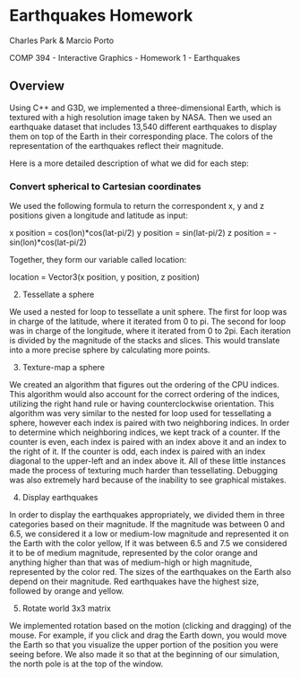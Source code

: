# Earthquakes Homework

Charles Park & Marcio Porto

COMP 394 - Interactive Graphics - Homework 1 - Earthquakes

## Overview

Using C++ and G3D, we implemented a three-dimensional Earth, which is textured with a high resolution image taken by NASA. Then we used an earthquake dataset that includes 13,540 different earthquakes to display them on top of the Earth in their corresponding place. The colors of the representation of the earthquakes reflect their magnitude.

Here is a more detailed description of what we did for each step:

### Convert spherical to Cartesian coordinates

We used the following formula to return the correspondent x, y and z positions given a longitude and latitude as input:

x position = cos(lon)*cos(lat-pi/2)
y position = sin(lat-pi/2)
z position = -sin(lon)*cos(lat-pi/2)

Together, they form our variable called location:

location = Vector3(x position, y position, z position)  

2. Tessellate a sphere

We used a nested for loop to tessellate a unit sphere. The first for loop was in charge of the latitude, where it iterated from 0 to pi. The second for loop was in charge of the longitude, where it iterated from 0 to 2pi. Each iteration is divided by the magnitude of the stacks and slices. This would translate into a more precise sphere by calculating more points.

3. Texture-map a sphere

We created an algorithm that figures out the ordering of the CPU indices. This algorithm would also account for the correct ordering of the indices, utilizing the right hand rule or having counterclockwise orientation. This algorithm was very similar to the nested for loop used for tessellating a sphere, however each index is paired with two neighboring indices. In order to determine which neighboring indices, we kept track of a counter. If the counter is even, each index is paired with an index above it and an index to the right of it. If the counter is odd, each index is paired with an index diagonal to the upper-left and an index above it. All of these little instances made the process of texturing much harder than tessellating. Debugging was also extremely hard because of the inability to see graphical mistakes.

4. Display earthquakes

In order to display the earthquakes appropriately, we divided them in three categories based on their magnitude. If the magnitude was between 0 and 6.5, we considered it a low or medium-low magnitude and represented it on the Earth with the color yellow, If it was between 6.5 and 7.5 we considered it to be of medium magnitude, represented by the color orange and anything  higher than that was of medium-high or high magnitude, represented by the color red. The sizes of the earthquakes on the Earth also depend on their magnitude. Red earthquakes have the highest size, followed by orange and yellow.  

5. Rotate world 3x3 matrix

We implemented rotation based on the motion (clicking and dragging) of the mouse. For example, if you click and drag the Earth down, you would move the Earth so that you visualize the upper portion of the position you were seeing before. We also made it so that at the beginning of our simulation, the north pole is at the top of the window.

